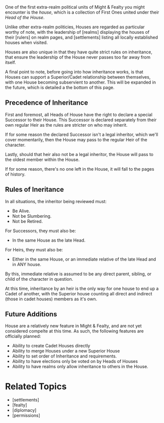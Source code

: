 One of the first extra-realm political units of Might & Fealty you might encounter is the *house*, which is a collection of First Ones united under their *Head of the House*.

Unlike other extra-realm politicies, Houses are regarded as particular worthy of note, with the leadership of [realms] displaying the houses of their [rulers] on realm pages, and [settlements] listing all locally established houses when visited.

Houses are also unique in that they have quite strict rules on inheritance, that ensure the leadership of the House never passes too far away from itself.

A final point to note, before going into how inheritance works, is that Houses can support a Superior/Cadet relationship between themselves, with one House becoming subservient to another. This will be expanded in the future, which is detailed a the bottom of this page.

Precedence of Inheritance
-------------------------
First and foremost, all Heads of House have the right to declare a special Successor to their House. This Successor is declared separately from their own regular Heir as the rules are stricter on who may inherit.

If for some reason the declared Successor isn't a legal inheritor, which we'll cover momentarily, then the House may pass to the regular Heir of the character.

Lastly, should that heir also not be a legal inheritor, the House will pass to the oldest member within the House.

If for some reason, there's no one left in the House, it will fall to the pages of history.

Rules of Ineritance
-------------------
In all situations, the inheritor being reviewed must:

* Be Alive.
* Not be Slumbering.
* Not be Retired.

For Successors, they must also be:

* In the same House as the late Head.

For Heirs, they must also be:

* Either in the same House, or an immediate relative of the late Head and in ANY house.

By this, immediate relative is assumed to be any direct parent, sibling, or child of the character in question.

At this time, inheritance by an heir is the only way for one house to end up a Cadet of another, with the Superior house counting all direct and indirect (those in cadet houses) members as it's own.

Future Additions
----------------
House are a relatively new feature in Might & Fealty, and are not yet considered compelte at this time. As such, the following features are officially planned:

* Ability to create Cadet Houses directly
* Ability to merge Houses under a new Superior House
* Ability to set order of Inheritance and requirements.
* Ability to have elections only be voted on by Heads of Houses
* Ability to have realms only allow inheritance to others in the House.

Related Topics
==============
* [settlements]
* [fealty]
* [diplomacy]
* [permissions]
